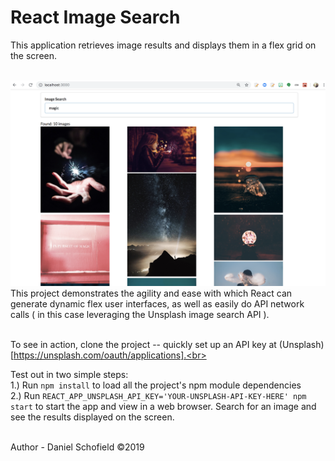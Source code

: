 # React Image Search

This application retrieves image results and displays them in a flex grid on the screen. <br><br>

<img src='./Image-Search-React.png'/>
This project demonstrates the agility and ease with which React can generate dynamic flex user interfaces, as well as easily do API network calls ( in this case leveraging the Unsplash image search API ).<br><br>

To see in action, clone the project -- quickly set up an API key at (Unsplash)[https://unsplash.com/oauth/applications].<br><br>

Test out in two simple steps:<br>
1.) Run `npm install` to load all the project's npm module dependencies <br>
2.) Run `REACT_APP_UNSPLASH_API_KEY='YOUR-UNSPLASH-API-KEY-HERE' npm start` to start the app and view in a web browser. Search for an image and see the results displayed on the screen.<br><br>


Author - Daniel Schofield ©2019
